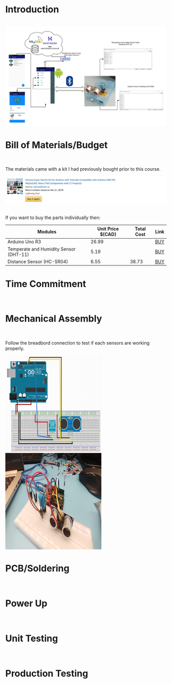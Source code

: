<h1>Introduction</h1><br>
<img src ="ceng317_readMe_images/system_diagram.jpeg" alt="sys_diag_image"> <br>
	
<h1>Bill of Materials/Budget</h1><br>
	<!-- Bill of components here (individual or package?)-->
<p>The materials came with a kit I had previously bought prior to this course.</p>
<img src = "proof_of_purchase.JPG" alt="kit1"> <br>
<br><p>If you want to buy the parts individually then: <br>

Modules 	  | Unit Price $(CAD) | Total Cost | Link |
------------- | -------------| -------------| -------------|
Arduino Uno R3 | 26.99 | | <a href="https://www.robotshop.com/ca/en/arduino-uno-r3-usb-microcontroller.html?gclid=CjwKCAiA8qLvBRAbEiwAE_ZzPcuDfbbajj1NVcvjjOGzziY92sE-PeEQv9CsHTed9Sek-rWy40W3QBoCD2sQAvD_BwE">BUY</a>
Temperate and Humidity Sensor (DHT-11)| 5.19| | <a href="https://www.robotshop.com/ca/en/dht11-temperature-humidity-sensor-module.html">BUY</a>
Distance Sensor (HC-SR04) | 6.55 | 38.73 |  <a href="https://www.robotshop.com/ca/en/hc-sr04-ultrasonic-range-finder-osepp.html">BUY</a>

			
</p>

<h1>Time Commitment</h1><br>
	<!--Time expected to finis this?-->

<h1>Mechanical Assembly</h1><br>
<p>Follow the breadbord connection to test if each sensors are working properly.</p>
<img src="breadboard.JPG" alt="bb_image_fzz" width="300px" height="300px"> 
<img src="ceng317_week8/breadboard_connection.jpg" alt="bb_actual" width="300px" height="300px"> <br>




<h1>PCB/Soldering</h1><br>

<h1>Power Up</h1><br>

<h1>Unit Testing</h1><br>

<h1>Production Testing </h1><br>


